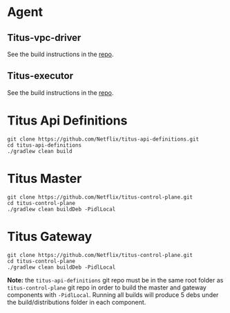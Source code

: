 # Agent

## Titus-vpc-driver
See the build instructions in the [repo](https://github.com/Netflix/titus-vpc-driver/blob/master/README.md#building).
## Titus-executor
See the build instructions in the [repo](https://github.com/Netflix/titus-executor/blob/master/README.md#building).



# Titus Api Definitions
```
git clone https://github.com/Netflix/titus-api-definitions.git
cd titus-api-definitions
./gradlew clean build
```

# Titus Master
```
git clone https://github.com/Netflix/titus-control-plane.git
cd titus-control-plane
./gradlew clean buildDeb -PidlLocal
```

# Titus Gateway
```
git clone https://github.com/Netflix/titus-control-plane.git
cd titus-control-plane
./gradlew clean buildDeb -PidlLocal
```

**Note:** the `titus-api-definitions` git repo must be in the same root folder as `titus-control-plane` git repo in order to build the master and gateway components with `-PidlLocal`.
Running all builds will produce 5 debs under the build/distributions folder in each component.
